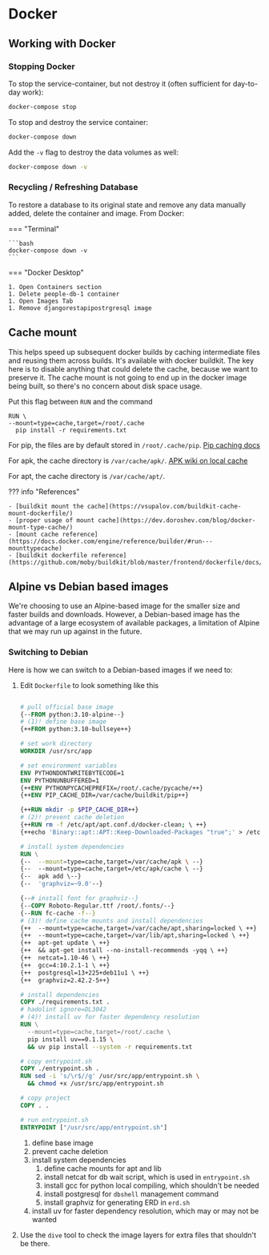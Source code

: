 # Docker

## Working with Docker

### Stopping Docker

To stop the service-container, but not destroy it (often sufficient for day-to-day work):

```bash
docker-compose stop
```

To stop and destroy the service container:

```bash
docker-compose down
```

Add the `-v` flag to destroy the data volumes as well:

```bash
docker-compose down -v
```

### Recycling / Refreshing Database

To restore a database to its original state and remove any data manually added, delete the container and image.
From Docker:

=== "Terminal"

    ```bash
    docker-compose down -v
    ```

=== "Docker Desktop"

    1. Open Containers section
    1. Delete people-db-1 container
    1. Open Images Tab
    1. Remove djangorestapipostrgresql image

## Cache mount

This helps speed up subsequent docker builds by caching intermediate files and reusing them across builds. It's available with docker buildkit. The key here is to disable anything that could delete the cache, because we want to preserve it. The cache mount is not going to end up in the docker image being built, so there's no concern about disk space usage.

Put this flag between `RUN` and the command

```docker hl_lines="2"
RUN \
--mount=type=cache,target=/root/.cache
  pip install -r requirements.txt
```

For pip, the files are by default stored in `/root/.cache/pip`.  [Pip caching docs](https://pip.pypa.io/en/stable/topics/caching/)

For apk, the cache directory is `/var/cache/apk/`. [APK wiki on local cache](https://wiki.alpinelinux.org/wiki/Local_APK_cache)

For apt, the cache directory is `/var/cache/apt/`.

??? info "References"

    - [buildkit mount the cache](https://vsupalov.com/buildkit-cache-mount-dockerfile/)
    - [proper usage of mount cache](https://dev.doroshev.com/blog/docker-mount-type-cache/)
    - [mount cache reference](https://docs.docker.com/engine/reference/builder/#run---mounttypecache)
    - [buildkit dockerfile reference](https://github.com/moby/buildkit/blob/master/frontend/dockerfile/docs/reference.md)

## Alpine vs Debian based images

We're choosing to use an Alpine-based image for the smaller size and faster builds and downloads. However, a Debian-based image has the advantage of a large ecosystem of available packages, a limitation of Alpine that we may run up against in the future.

### Switching to Debian

Here is how we can switch to a Debian-based images if we need to:

1. Edit `Dockerfile` to look something like this

    ```Dockerfile title="app/Dockerfile"

    # pull official base image
    {--FROM python:3.10-alpine--}
    # (1)! define base image
    {++FROM python:3.10-bullseye++}

    # set work directory
    WORKDIR /usr/src/app

    # set environment variables
    ENV PYTHONDONTWRITEBYTECODE=1
    ENV PYTHONUNBUFFERED=1
    {++ENV PYTHONPYCACHEPREFIX=/root/.cache/pycache/++}
    {++ENV PIP_CACHE_DIR=/var/cache/buildkit/pip++}

    {++RUN mkdir -p $PIP_CACHE_DIR++}
    # (2)! prevent cache deletion
    {++RUN rm -f /etc/apt/apt.conf.d/docker-clean; \ ++}
    {++echo 'Binary::apt::APT::Keep-Downloaded-Packages "true";' > /etc/apt/apt.conf.d/keep-cache++}

    # install system dependencies
    RUN \
    {--  --mount=type=cache,target=/var/cache/apk \ --}
    {--  --mount=type=cache,target=/etc/apk/cache \ --}
    {--  apk add \--}
    {--  'graphviz=~9.0'--}

    {--# install font for graphviz--}
    {--COPY Roboto-Regular.ttf /root/.fonts/--}
    {--RUN fc-cache -f--}
    # (3)! define cache mounts and install dependencies
    {++  --mount=type=cache,target=/var/cache/apt,sharing=locked \ ++}
    {++  --mount=type=cache,target=/var/lib/apt,sharing=locked \ ++}
    {++  apt-get update \ ++}
    {++  && apt-get install --no-install-recommends -yqq \ ++}
    {++  netcat=1.10-46 \ ++}
    {++  gcc=4:10.2.1-1 \ ++}
    {++  postgresql=13+225+deb11u1 \ ++}
    {++  graphviz=2.42.2-5++}

    # install dependencies
    COPY ./requirements.txt .
    # hadolint ignore=DL3042
    # (4)! install uv for faster dependency resolution
    RUN \
      --mount=type=cache,target=/root/.cache \
      pip install uv==0.1.15 \
      && uv pip install --system -r requirements.txt

    # copy entrypoint.sh
    COPY ./entrypoint.sh .
    RUN sed -i 's/\r$//g' /usr/src/app/entrypoint.sh \
      && chmod +x /usr/src/app/entrypoint.sh

    # copy project
    COPY . .

    # run entrypoint.sh
    ENTRYPOINT ["/usr/src/app/entrypoint.sh"]
    ```

    1. define base image
    1. prevent cache deletion
    1. install system dependencies
        1. define cache mounts for apt and lib
        1. install netcat for db wait script, which is used in `entrypoint.sh`
        1. install gcc for python local compiling, which shouldn't be needed
        1. install postgresql for `dbshell` management command
        1. install graphviz for generating ERD in `erd.sh`
    1. install uv for faster dependency resolution, which may or may not be wanted

1. Use the `dive` tool to check the image layers for extra files that shouldn't be there.
